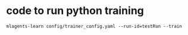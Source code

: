 # code to run python training

`mlagents-learn config/trainer_config.yaml --run-id=testRun --train`
